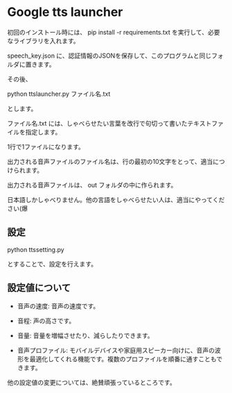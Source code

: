 ﻿# Google tts launcher

初回のインストール時には、 pip install -r requirements.txt を実行して、必要なライブラリを入れます。

speech_key.json に、認証情報のJSONを保存して、このプログラムと同じフォルダに置きます。

その後、

python ttslauncher.py ファイル名.txt

とします。

ファイル名.txt には、しゃべらせたい言葉を改行で句切って書いたテキストファイルを指定します。

1行で1ファイルになります。

出力される音声ファイルのファイル名は、行の最初の10文字をとって、適当につけられます。

出力される音声ファイルは、 out フォルダの中に作られます。

日本語しかしゃべりません。他の言語をしゃべらせたい人は、適当にやってください(爆

## 設定

python ttssetting.py

とすることで、設定を行えます。

## 設定値について

- 音声の速度: 音声の速度です。

- 音程: 声の高さです。

- 音量: 音量を増幅させたり、減らしたりできます。

- 音声プロファイル: モバイルデバイスや家庭用スピーカー向けに、音声の波形を最適化してくれる機能です。複数のプロファイルを順番に通すこともできます。

他の設定値の変更については、絶賛頑張っているところです。
